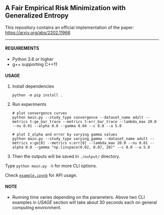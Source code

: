 ## **A Fair Empirical Risk Minimization with Generalized Entropy**

This repository contains an official implementation of the paper:
https://arxiv.org/abs/2202.11966

---

#### **REQUIREMENTS**

- Python 3.8 or higher
- g++ supporting C++11

#### **USAGE**

1.  Install dependencies

        python -m pip install .

2.  Run experiments

        # plot convergence curves
        python main.py --study_type convergence --dataset_name adult --metrics t:ge_bar_trace --metrics t:err_bar_trace --lambda_max 20.0 --nu 0.01 --alpha 0.0 --gamma 0.04 --c 8.0 --a 5.0

        # plot I_alpha and error by varying gamma values
        python main.py --study_type varying_gamma --dataset_name adult --metrics v:ge[0] --metrics v:err[0] --lambda_max 20.0 --nu 0.01 --alpha 0.0 --gamma "np.linspace(0.02, 0.07, 20)" --c 8.0 --a 5.0

3.  Then the outputs will be saved in `./output/` directory.

Type `python main.py -h` for more CLI options.

Check [`example.ipynb`](./example.ipynb) for API usage.

#### **NOTE**

- Running time varies depending on the parameters. Above two CLI examples in _USAGE_ section will take about 30 seconds each on general computing environment.
